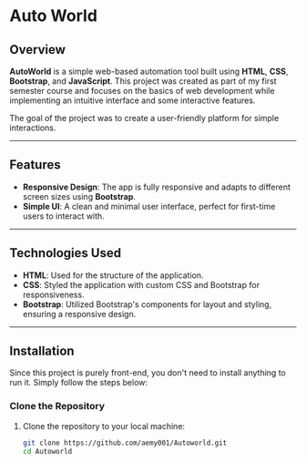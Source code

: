 # Auto World

## Overview

**AutoWorld** is a simple web-based automation tool built using **HTML**, **CSS**, **Bootstrap**, and **JavaScript**. This project was created as part of my first semester course and focuses on the basics of web development while implementing an intuitive interface and some interactive features.

The goal of the project was to create a user-friendly platform for simple interactions.

---

## Features

- **Responsive Design**: The app is fully responsive and adapts to different screen sizes using **Bootstrap**.
- **Simple UI**: A clean and minimal user interface, perfect for first-time users to interact with.

---

## Technologies Used

- **HTML**: Used for the structure of the application.
- **CSS**: Styled the application with custom CSS and Bootstrap for responsiveness.
- **Bootstrap**: Utilized Bootstrap's components for layout and styling, ensuring a responsive design.

---

## Installation

Since this project is purely front-end, you don't need to install anything to run it. Simply follow the steps below:

### Clone the Repository

1. Clone the repository to your local machine:

   ```bash
   git clone https://github.com/aemy001/Autoworld.git
   cd Autoworld
